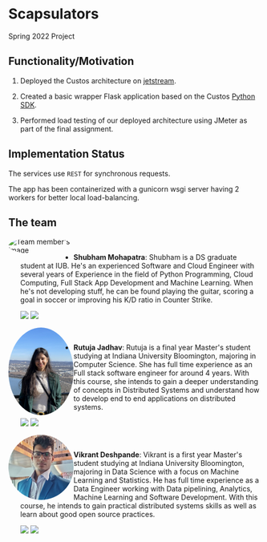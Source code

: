 # Scapsulators
Spring 2022 Project


## Functionality/Motivation

1. Deployed the Custos architecture on [jetstream](js-168-203.jetstream-cloud.org).

2. Created a basic wrapper Flask application based on the Custos [Python SDK](https://cwiki.apache.org/confluence/display/CUSTOS/PEARC21%3ACustos+SDK+Hands-On+Exercises).

3. Performed load testing of our deployed architecture using JMeter as part of the final assignment.


## Implementation Status

The services use `REST` for synchronous requests.

The app has been containerized with a gunicorn wsgi server having 2 workers for better local load-balancing.


## The team


<img src="https://i.ibb.co/K72RqYw/personal.jpg" alt="Team member's Image" width="130" ALIGN ="left" style="border-radius:50%;"/><br>

- **Shubham Mohapatra**: Shubham is a DS graduate student at IUB. He's an experienced Software and Cloud Engineer with several years of Experience in the field of Python Programming, Cloud Computing, Full Stack App Development and Machine Learning. When he's not developing stuff, he can be found playing the guitar, scoring a goal in soccer or improving his K/D ratio in Counter Strike.


   [<img src="https://img.shields.io/badge/LinkedIn-0077B5?style=for-the-badge&logo=linkedin&logoColor=white" />](https://www.linkedin.com/in/shubhammohapatra/)
   [<img src="https://img.shields.io/badge/GitHub-100000?style=for-the-badge&logo=github&logoColor=white" />](https://github.com/shubhpatr/)




<img src="Documentation/Team-members/Rutuja.jpg" alt="Team member's Image" width="130" ALIGN ="left" style="border-radius:50%;"/><br>

- **Rutuja Jadhav**: Rutuja is a final year Master's student studying at Indiana University Bloomington, majoring in Computer Science. She has full time experience as an Full stack software engineer for around 4 years. With this course, she intends to gain a deeper understanding of concepts in Distributed Systems and understand how to develop end to end applications on distributed systems.


   [<img src="https://img.shields.io/badge/LinkedIn-0077B5?style=for-the-badge&logo=linkedin&logoColor=white" />](https://www.linkedin.com/in/rutuja-jadhav-89284a126/)
   [<img src="https://img.shields.io/badge/GitHub-100000?style=for-the-badge&logo=github&logoColor=white" />](https://github.com/RutujaJadhav19/)



<img src="Documentation/Team-members/Vikrant.jpg" alt="Team member's Image" width="130" ALIGN ="left" style="border-radius:50%;"/><br>

- **Vikrant Deshpande**: Vikrant is a first year Master's student studying at Indiana University Bloomington, majoring in Data Science with a focus on Machine Learning and Statistics. He has full time experience as a Data Engineer working with Data pipelining, Analytics, Machine Learning and Software Development. With this course, he intends to gain practical distributed systems skills as well as learn about good open source practices.


   [<img src="https://img.shields.io/badge/LinkedIn-0077B5?style=for-the-badge&logo=linkedin&logoColor=white" />](https://www.linkedin.com/in/vikrant-deshpande/)
   [<img src="https://img.shields.io/badge/GitHub-100000?style=for-the-badge&logo=github&logoColor=white" />](https://github.com/vikrantdeshpande09876/)
